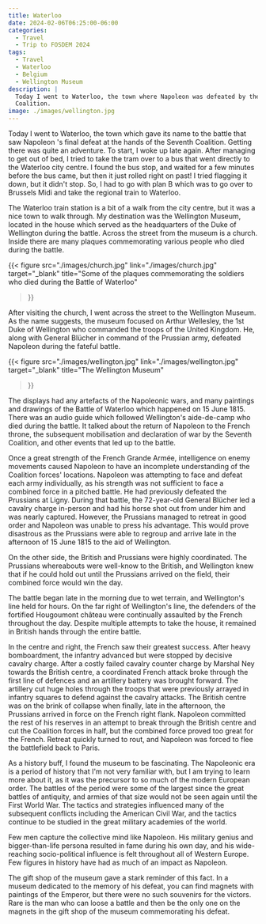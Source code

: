 ```yaml
---
title: Waterloo
date: 2024-02-06T06:25:00-06:00
categories:
  - Travel
  - Trip to FOSDEM 2024
tags:
  - Travel
  - Waterloo
  - Belgium
  - Wellington Museum
description: |
  Today I went to Waterloo, the town where Napoleon was defeated by the Seventh
  Coalition.
image: ./images/wellington.jpg
---
```


Today I went to Waterloo, the town which gave its name to the battle that saw
Napoleon 's final defeat at the hands of the Seventh Coalition. Getting there
was quite an adventure. To start, I woke up late again. After managing to get
out of bed, I tried to take the tram over to a bus that went directly to the
Waterloo city centre. I found the bus stop, and waited for a few minutes before
the bus came, but then it just rolled right on past! I tried flagging it down,
but it didn't stop. So, I had to go with plan B which was to go over to Brussels
Midi and take the regional train to Waterloo.

The Waterloo train station is a bit of a walk from the city centre, but it was a
nice town to walk through. My destination was the Wellington Museum, located in
the house which served as the headquarters of the Duke of Wellington during the
battle. Across the street from the museum is a church. Inside there are many
plaques commemorating various people who died during the battle.

{{< 
  figure
    src="./images/church.jpg"
    link="./images/church.jpg"
    target="_blank"
    title="Some of the plaques commemorating the soldiers who died during the Battle of Waterloo"
>}}

After visiting the church, I went across the street to the Wellington Museum. As
the name suggests, the museum focused on Arthur Wellesley, the 1st Duke of
Wellington who commanded the troops of the United Kingdom. He, along with
General Blücher in command of the Prussian army, defeated Napoleon during the
fateful battle.

{{< 
  figure
    src="./images/wellington.jpg"
    link="./images/wellington.jpg"
    target="_blank"
    title="The Wellington Museum"
>}}

The displays had any artefacts of the Napoleonic wars, and many paintings and
drawings of the Battle of Waterloo which happened on 15 June 1815. There was an
audio guide which followed Wellington's aide-de-camp who died during the battle.
It talked about the return of Napoleon to the French throne, the subsequent
mobilisation and declaration of war by the Seventh Coalition, and other events
that led up to the battle.

Once a great strength of the French Grande Armée, intelligence on enemy
movements caused Napoleon to have an incomplete understanding of the Coalition
forces' locations. Napoleon was attempting to face and defeat each army
individually, as his strength was not sufficient to face a combined force in a
pitched battle. He had previously defeated the Prussians at Ligny. During that
battle, the 72-year-old General Blücher led a cavalry charge in-person and had
his horse shot out from under him and was nearly captured. However, the
Prussians managed to retreat in good order and Napoleon was unable to press his
advantage. This would prove disastrous as the Prussians were able to regroup and
arrive late in the afternoon of 15 June 1815 to the aid of Wellington.

On the other side, the British and Prussians were highly coordinated. The
Prussians whereabouts were well-know to the British, and Wellington knew that if
he could hold out until the Prussians arrived on the field, their combined force
would win the day.

The battle began late in the morning due to wet terrain, and Wellington's line
held for hours. On the far right of Wellington's line, the defenders of the
fortified Hougoumont château were continually assaulted by the French throughout
the day. Despite multiple attempts to take the house, it remained in British
hands through the entire battle.

In the centre and right, the French saw their greatest success. After heavy
bomboardment, the infantry advanced but were stopped by decisive cavalry charge.
After a costly failed cavalry counter charge by Marshal Ney towards the British
centre, a coordinated French attack broke through the first line of defences and
an artillery battery was brought forward. The artillery cut huge holes through
the troops that were previously arrayed in infantry squares to defend against
the cavalry attacks. The British centre was on the brink of collapse when
finally, late in the afternoon, the Prussians arrived in force on the French
right flank. Napoleon committed the rest of his reserves in an attempt to break
through the British centre and cut the Coalition forces in half, but the
combined force proved too great for the French. Retreat quickly turned to rout,
and Napoleon was forced to flee the battlefield back to Paris.

As a history buff, I found the museum to be fascinating. The Napoleonic era is a
period of history that I'm not very familiar with, but I am trying to learn more
about it, as it was the precursor to so much of the modern European order. The
battles of the period were some of the largest since the great battles of
antiquity, and armies of that size would not be seen again until the First World
War. The tactics and strategies influenced many of the subsequent conflicts
including the American Civil War, and the tactics continue to be studied in the
great military academies of the world.

Few men capture the collective mind like Napoleon. His military genius and
bigger-than-life persona resulted in fame during his own day, and his
wide-reaching socio-political influence is felt throughout all of Western
Europe. Few figures in history have had as much of an impact as Napoleon.

The gift shop of the museum gave a stark reminder of this fact. In a museum
dedicated to the memory of his defeat, you can find magnets with paintings of
the Emperor, but there were no such souvenirs for the victors. Rare is the man
who can loose a battle and then be the only one on the magnets in the gift shop
of the museum commemorating his defeat.
